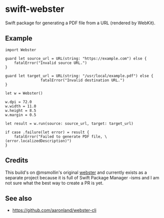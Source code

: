 # swift-webster

Swift package for generating a PDF file from a URL (rendered by WebKit).

## Example

```
import Webster

guard let source_url = URL(string: "https://example.com") else {
    fatalError("Invalid source URL.")
}
  
guard let target_url = URL(string: "/usr/local/example.pdf") else {
                fatalError("Invalid destination URL.")
}

let w = Webster()

w.dpi = 72.0
w.width = 11.0
w.height = 8.5
w.margin = 0.5

let result = w.run(source: source_url, target: target_url)
    
if case .failure(let error) = result {
    fatalError("Failed to generate PDF file, \(error.localizedDescription)")
}
```

## Credits

This build's on @msmollin's original [webster](https://github.com/msmollin/webster) and currently exists as a separate project because it is full of Swift Package Manager -isms and I am not sure what the best way to create a PR is yet.

## See also

* https://github.com/aaronland/webster-cli